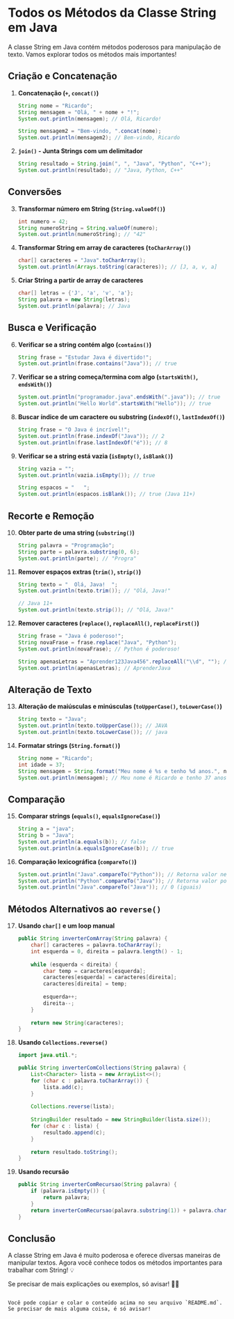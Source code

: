 


# Todos os Métodos da Classe String em Java

A classe String em Java contém métodos poderosos para manipulação de texto. Vamos explorar todos os métodos mais importantes!

## Criação e Concatenação
1. **Concatenação (`+`, `concat()`)**

   ```java
   String nome = "Ricardo";
   String mensagem = "Olá, " + nome + "!";
   System.out.println(mensagem); // Olá, Ricardo!

   String mensagem2 = "Bem-vindo, ".concat(nome);
   System.out.println(mensagem2); // Bem-vindo, Ricardo
   ```

2. **`join()` - Junta Strings com um delimitador**

   ```java
   String resultado = String.join(", ", "Java", "Python", "C++");
   System.out.println(resultado); // "Java, Python, C++"
   ```

## Conversões
3. **Transformar número em String (`String.valueOf()`)**

   ```java
   int numero = 42;
   String numeroString = String.valueOf(numero);
   System.out.println(numeroString); // "42"
   ```

4. **Transformar String em array de caracteres (`toCharArray()`)**

   ```java
   char[] caracteres = "Java".toCharArray();
   System.out.println(Arrays.toString(caracteres)); // [J, a, v, a]
   ```

5. **Criar String a partir de array de caracteres**

   ```java
   char[] letras = {'J', 'a', 'v', 'a'};
   String palavra = new String(letras);
   System.out.println(palavra); // Java
   ```

## Busca e Verificação
6. **Verificar se a string contém algo (`contains()`)**

   ```java
   String frase = "Estudar Java é divertido!";
   System.out.println(frase.contains("Java")); // true
   ```

7. **Verificar se a string começa/termina com algo (`startsWith()`, `endsWith()`)**

   ```java
   System.out.println("programador.java".endsWith(".java")); // true
   System.out.println("Hello World".startsWith("Hello")); // true
   ```

8. **Buscar índice de um caractere ou substring (`indexOf()`, `lastIndexOf()`)**

   ```java
   String frase = "O Java é incrível!";
   System.out.println(frase.indexOf("Java")); // 2
   System.out.println(frase.lastIndexOf("é")); // 8
   ```

9. **Verificar se a string está vazia (`isEmpty()`, `isBlank()`)**

   ```java
   String vazia = "";
   System.out.println(vazia.isEmpty()); // true

   String espacos = "   ";
   System.out.println(espacos.isBlank()); // true (Java 11+)
   ```

## Recorte e Remoção
10. **Obter parte de uma string (`substring()`)**

    ```java
    String palavra = "Programação";
    String parte = palavra.substring(0, 6);
    System.out.println(parte); // "Progra"
    ```

11. **Remover espaços extras (`trim()`, `strip()`)**

    ```java
    String texto = "  Olá, Java!  ";
    System.out.println(texto.trim()); // "Olá, Java!"

    // Java 11+
    System.out.println(texto.strip()); // "Olá, Java!"
    ```

12. **Remover caracteres (`replace()`, `replaceAll()`, `replaceFirst()`)**

    ```java
    String frase = "Java é poderoso!";
    String novaFrase = frase.replace("Java", "Python");
    System.out.println(novaFrase); // Python é poderoso!

    String apenasLetras = "Aprender123Java456".replaceAll("\\d", ""); // Remove números
    System.out.println(apenasLetras); // AprenderJava
    ```

## Alteração de Texto
13. **Alteração de maiúsculas e minúsculas (`toUpperCase()`, `toLowerCase()`)**

    ```java
    String texto = "Java";
    System.out.println(texto.toUpperCase()); // JAVA
    System.out.println(texto.toLowerCase()); // java
    ```

14. **Formatar strings (`String.format()`)**

    ```java
    String nome = "Ricardo";
    int idade = 37;
    String mensagem = String.format("Meu nome é %s e tenho %d anos.", nome, idade);
    System.out.println(mensagem); // Meu nome é Ricardo e tenho 37 anos.
    ```

## Comparação
15. **Comparar strings (`equals()`, `equalsIgnoreCase()`)**

    ```java
    String a = "java";
    String b = "Java";
    System.out.println(a.equals(b)); // false
    System.out.println(a.equalsIgnoreCase(b)); // true
    ```

16. **Comparação lexicográfica (`compareTo()`)**

    ```java
    System.out.println("Java".compareTo("Python")); // Retorna valor negativo (Java vem antes)
    System.out.println("Python".compareTo("Java")); // Retorna valor positivo
    System.out.println("Java".compareTo("Java")); // 0 (iguais)
    ```

## Métodos Alternativos ao `reverse()`
17. **Usando `char[]` e um loop manual**

    ```java
    public String inverterComArray(String palavra) {
        char[] caracteres = palavra.toCharArray();
        int esquerda = 0, direita = palavra.length() - 1;
        
        while (esquerda < direita) {
            char temp = caracteres[esquerda];
            caracteres[esquerda] = caracteres[direita];
            caracteres[direita] = temp;
            
            esquerda++;
            direita--;
        }
        
        return new String(caracteres);
    }
    ```

18. **Usando `Collections.reverse()`**

    ```java
    import java.util.*;

    public String inverterComCollections(String palavra) {
        List<Character> lista = new ArrayList<>();
        for (char c : palavra.toCharArray()) {
            lista.add(c);
        }
        
        Collections.reverse(lista);
        
        StringBuilder resultado = new StringBuilder(lista.size());
        for (char c : lista) {
            resultado.append(c);
        }
        
        return resultado.toString();
    }
    ```

19. **Usando recursão**

    ```java
    public String inverterComRecursao(String palavra) {
        if (palavra.isEmpty()) {
            return palavra;
        }
        return inverterComRecursao(palavra.substring(1)) + palavra.charAt(0);
    }
    ```

## Conclusão
A classe String em Java é muito poderosa e oferece diversas maneiras de manipular textos. Agora você conhece todos os métodos importantes para trabalhar com String! 💡

Se precisar de mais explicações ou exemplos, só avisar! 🚀😃
```

Você pode copiar e colar o conteúdo acima no seu arquivo `README.md`. Se precisar de mais alguma coisa, é só avisar!
